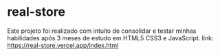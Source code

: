 # real-store
 Este projeto foi realizado com intuito de consolidar e testar minhas habilidades após 3 meses de estudo em HTML5 CSS3 e JavaScript.
 link: https://real-store.vercel.app/index.html
